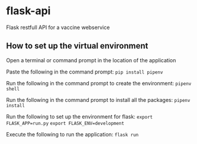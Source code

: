 # flask-api
Flask restfull API for a vaccine webservice

## How to set up the virtual environment
Open a terminal or command prompt in the location of the application

Paste the following in the command prompt:
` pip install pipenv `

Run the following in the command prompt to create the environment:
` pipenv shell `

Run the following in the command prompt to install all the packages:
` pipenv install ` 

Run the following to set up the environment for flask:
` export FLASK_APP=run.py `
` export FLASK_ENV=development `

Execute the following to run the application:
` flask run `